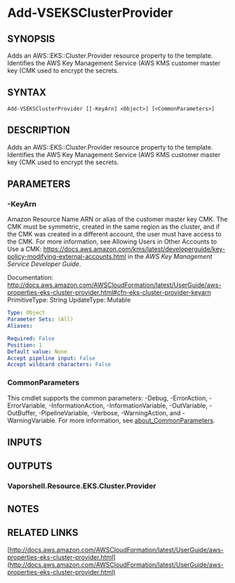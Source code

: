 # Add-VSEKSClusterProvider

## SYNOPSIS
Adds an AWS::EKS::Cluster.Provider resource property to the template.
Identifies the AWS Key Management Service (AWS KMS customer master key (CMK used to encrypt the secrets.

## SYNTAX

```
Add-VSEKSClusterProvider [[-KeyArn] <Object>] [<CommonParameters>]
```

## DESCRIPTION
Adds an AWS::EKS::Cluster.Provider resource property to the template.
Identifies the AWS Key Management Service (AWS KMS customer master key (CMK used to encrypt the secrets.

## PARAMETERS

### -KeyArn
Amazon Resource Name ARN or alias of the customer master key CMK.
The CMK must be symmetric, created in the same region as the cluster, and if the CMK was created in a different account, the user must have access to the CMK.
For more information, see Allowing Users in Other Accounts to Use a CMK: https://docs.aws.amazon.com/kms/latest/developerguide/key-policy-modifying-external-accounts.html in the *AWS Key Management Service Developer Guide*.

Documentation: http://docs.aws.amazon.com/AWSCloudFormation/latest/UserGuide/aws-properties-eks-cluster-provider.html#cfn-eks-cluster-provider-keyarn
PrimitiveType: String
UpdateType: Mutable

```yaml
Type: Object
Parameter Sets: (All)
Aliases:

Required: False
Position: 1
Default value: None
Accept pipeline input: False
Accept wildcard characters: False
```

### CommonParameters
This cmdlet supports the common parameters: -Debug, -ErrorAction, -ErrorVariable, -InformationAction, -InformationVariable, -OutVariable, -OutBuffer, -PipelineVariable, -Verbose, -WarningAction, and -WarningVariable. For more information, see [about_CommonParameters](http://go.microsoft.com/fwlink/?LinkID=113216).

## INPUTS

## OUTPUTS

### Vaporshell.Resource.EKS.Cluster.Provider
## NOTES

## RELATED LINKS

[http://docs.aws.amazon.com/AWSCloudFormation/latest/UserGuide/aws-properties-eks-cluster-provider.html](http://docs.aws.amazon.com/AWSCloudFormation/latest/UserGuide/aws-properties-eks-cluster-provider.html)

